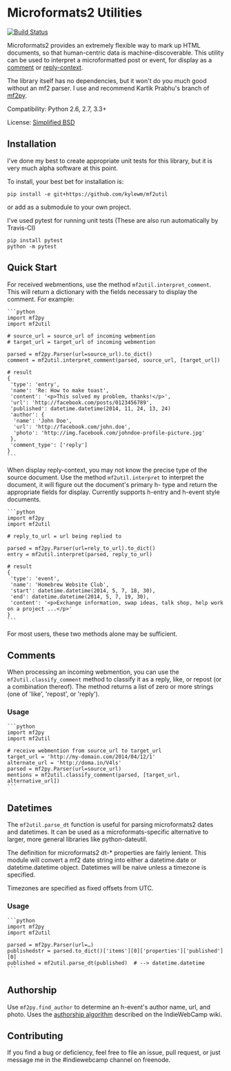 # Microformats2 Utilities

[![Build Status](https://travis-ci.org/kylewm/mf2util.svg?branch=master)](https://travis-ci.org/kylewm/mf2util)


Microformats2 provides an extremely flexible way to mark up HTML
documents, so that human-centric data is machine-discoverable. This
utility can be used to interpret a microformatted post or event, for
display as a [comment][] or [reply-context][].

The library itself has no dependencies, but it won't do you much good
without an mf2 parser. I use and recommend Kartik Prabhu's branch of
[mf2py](https://github.com/kartikprabhu/mf2py).

Compatibility: Python 2.6, 2.7, 3.3+

License: [Simplified BSD](http://opensource.org/licenses/BSD-2-Clause)

## Installation

I've done my best to create appropriate unit tests for this library,
but it is very much alpha software at this point.

To install, your best bet for installation is:

    pip install -e git+https://github.com/kylewm/mf2util

or add as a submodule to your own project.

I've used pytest for running unit tests (These are also run
automatically by Travis-CI)

    pip install pytest
    python -m pytest

## Quick Start

For received webmentions, use the method
`mf2util.interpret_comment`. This will return a dictionary with the
fields necessary to display the comment. For example:

    ```python
    import mf2py
    import mf2util

    # source_url = source_url of incoming webmention
    # target_url = target_url of incoming webmention

    parsed = mf2py.Parser(url=source_url).to_dict()
    comment = mf2util.interpret_comment(parsed, source_url, [target_url])

    # result
    {
     'type': 'entry',
     'name': 'Re: How to make toast',
     'content': '<p>This solved my problem, thanks!</p>',
     'url': 'http://facebook.com/posts/0123456789',
     'published': datetime.datetime(2014, 11, 24, 13, 24)
     'author': {
      'name': 'John Doe',
      'url': 'http://facebook.com/john.doe',
      'photo': 'http://img.facebook.com/johndoe-profile-picture.jpg'
     },
     'comment_type': ['reply']
    }
    ```

When display reply-context, you may not know the precise type of the
source document. Use the method `mf2util.interpret` to interpret the
document, it will figure out the document's primary h- type and return
the appropriate fields for display. Currently supports h-entry and
h-event style documents.

    ```python
    import mf2py
    import mf2util

    # reply_to_url = url being replied to

    parsed = mf2py.Parser(url=rely_to_url).to_dict()
    entry = mf2util.interpret(parsed, reply_to_url)

    # result
    {
     'type': 'event',
     'name': 'Homebrew Website Club',
     'start': datetime.datetime(2014, 5, 7, 18, 30),
     'end': datetime.datetime(2014, 5, 7, 19, 30),
     'content': '<p>Exchange information, swap ideas, talk shop, help work on a project ...</p>'
    }
    ```

For most users, these two methods alone may be sufficient.

## Comments

When processing an incoming webmention, you can use the
`mf2util.classify_comment` method to classify it as a reply, like, or
repost (or a combination thereof). The method returns a list of zero
or more strings (one of 'like', 'repost', or 'reply').

### Usage

    ```python
    import mf2py
    import mf2util

    # receive webmention from source_url to target_url
    target_url = 'http://my-domain.com/2014/04/12/1'
    alternate_url = 'http://doma.in/V4ls'
    parsed = mf2py.Parser(url=source_url)
    mentions = mf2util.classify_comment(parsed, [target_url, alternative_url])
    ```


## Datetimes

The `mf2util.parse_dt` function is useful for parsing microformats2
dates and datetimes. It can be used as a microformats-specific
alternative to larger, more general libraries like python-dateutil.

The definition for microformats2 dt-* properties are fairly lenient.
This module will convert a mf2 date string into either a datetime.date
or datetime.datetime object. Datetimes will be naive unless a timezone
is specified.

Timezones are specified as fixed offsets from UTC.

### Usage

    ```python
    import mf2py
    import mf2util

    parsed = mf2py.Parser(url=…)
    publishedstr = parsed.to_dict()['items'][0]['properties']['published'][0]
    published = mf2util.parse_dt(published)  # --> datetime.datetime
    ```

## Authorship

Use `mf2py.find_author` to determine an h-event's author name, url,
and photo. Uses the
[authorship algorithm][authorship] described
on the IndieWebCamp wiki.


## Contributing

If you find a bug or deficiency, feel free to file an issue, pull
request, or just message me in the #indiewebcamp channel on freenode.


 [reply-context]: http://indiewebcamp.com/reply-context
 [comment]: http://indiewebcamp.com/comments-presentation
 [authorship]: https://indiewebcamp.com/authorship
